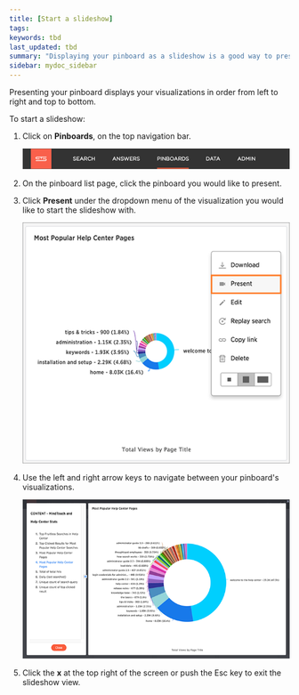 ```yaml
---
title: [Start a slideshow]
tags:
keywords: tbd
last_updated: tbd
summary: "Displaying your pinboard as a slideshow is a good way to present its contents to others."
sidebar: mydoc_sidebar
---
```

Presenting your pinboard displays your visualizations in order from left to right and top to bottom.

To start a slideshow:

1. Click on **Pinboards**, on the top navigation bar.

     ![](/pages/shared/conrefs/../../images/click_pinboards_icon.png "Pinboards")

2. On the pinboard list page, click the pinboard you would like to present.
3. Click **Present** under the dropdown menu of the visualization you would like to start the slideshow with.

     ![](/pages/images/present_a_pinboard.png "Present a visualization")

4. Use the left and right arrow keys to navigate between your pinboard's visualizations.

     ![](/pages/images/pinboard_slideshow_view.png "Pinboard slideshow view")

5. Click the **x** at the top right of the screen or push the Esc key to exit the slideshow view.
